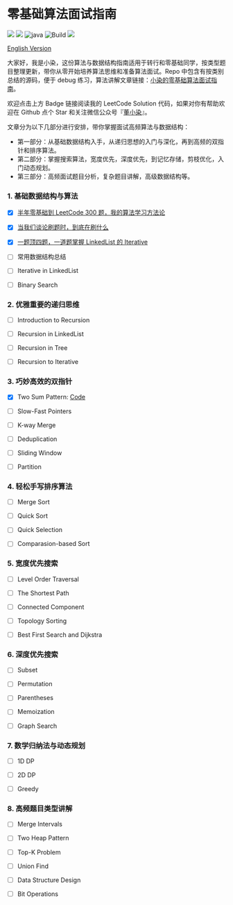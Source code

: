 # 零基础算法面试指南
[![](https://img.shields.io/badge/LeetCode-Solution-yellow?logo=leetcode)](https://github.com/zdong1995/LeetCode-Solution-Well-Explained) [![](https://img.shields.io/badge/Algo-Interview-blue?&logo=github)](https://github.com/zdong1995/Algorithm-Interview) ![java](https://img.shields.io/badge/Language-Java-orange?logo=java) ![Build](https://github.com/zdong1995/Algorithm-Interview/workflows/Build/badge.svg)  [![](https://img.shields.io/badge/Github-zdong1995-blue?style=social&logo=github)](https://github.com/zdong1995/)

[English Version](./README-EN.md)

大家好，我是小染，这份算法与数据结构指南适用于转行和零基础同学，按类型题目整理更新，带你从零开始培养算法思维和准备算法面试。Repo 中包含有按类别总结的源码，便于 debug 练习，算法讲解文章链接：[小染的零基础算法面试指南](https://dongxiaoran.com/algo/)。

欢迎点击上方 Badge 链接阅读我的 LeetCode Solution 代码，如果对你有帮助欢迎在 Github 点个 Star 和关注微信公众号『[董小染](https://dongxiaoran.com/images/qrcode.png)』。

文章分为以下几部分进行安排，带你掌握面试高频算法与数据结构：
- 第一部分：从基础数据结构入手，从递归思想的入门与深化，再到高频的双指针和排序算法。
- 第二部分：掌握搜索算法，宽度优先，深度优先，到记忆存储，剪枝优化，入门动态规划。
- 第三部分：高频面试题目分析，复杂题目讲解，高级数据结构等。

### 1. 基础数据结构与算法 

- [x] [半年零基础到 LeetCode 300 题，我的算法学习方法论](https://dongxiaoran.com/algo/basic/intro/)
- [x] [当我们谈论刷题时，到底在刷什么](https://dongxiaoran.com/algo/basic/how/)
- [x] [一题顶四题，一道题掌握 LinkedList 的 Iterative](https://dongxiaoran.com/algo/basic/iterativelist/)
- [ ] 常用数据结构总结

- [ ] Iterative in LinkedList

- [ ] Binary Search

### 2. 优雅重要的递归思维

- [ ] Introduction to Recursion

- [ ] Recursion in LinkedList

- [ ] Recursion in Tree

- [ ] Recursion to Iterative

### 3. 巧妙高效的双指针

- [x] Two Sum Pattern: [Code](src/main/java/algorithm/array/twosum)
- [ ] Slow-Fast Pointers

- [ ] K-way Merge

- [ ] Deduplication

- [ ] Sliding Window

- [ ] Partition

### 4. 轻松手写排序算法

- [ ] Merge Sort

- [ ] Quick Sort

- [ ] Quick Selection

- [ ] Comparasion-based Sort

### 5. 宽度优先搜索

- [ ] Level Order Traversal

- [ ] The Shortest Path

- [ ] Connected Component

- [ ] Topology Sorting

- [ ] Best First Search and Dijkstra

### 6. 深度优先搜索

- [ ] Subset

- [ ] Permutation

- [ ] Parentheses

- [ ] Memoization

- [ ] Graph Search

### 7. 数学归纳法与动态规划

- [ ] 1D DP

- [ ] 2D DP

- [ ] Greedy

### 8. 高频题目类型讲解

- [ ] Merge Intervals

- [ ] Two Heap Pattern

- [ ] Top-K Problem

- [ ] Union Find

- [ ] Data Structure Design

- [ ] Bit Operations